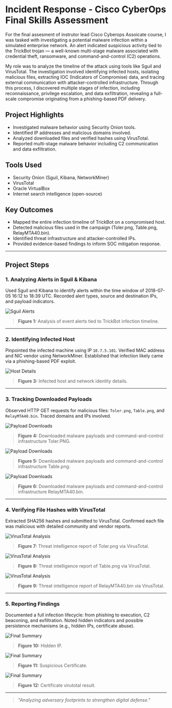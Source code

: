 # Incident Response - Cisco CyberOps Final Skills Assessment

For the final assesment of instrutor lead Cisco Cyberops Assoicate course, I was tasked with investigating a potential malware infection within a simulated enterprise network. An alert indicated suspicious activity tied to the TrickBot trojan — a well-known multi-stage malware associated with credential theft, ransomware, and command-and-control (C2) operations.

My role was to analyze the timeline of the attack using tools like Sguil and VirusTotal. The investigation involved identifying infected hosts, isolating malicious files, extracting IOC (Indicators of Compromise) data, and tracing external communication with attacker-controlled infrastructure. Through this process, I discovered multiple stages of infection, including reconnaissance, privilege escalation, and data exfiltration, revealing a full-scale compromise originating from a phishing-based PDF delivery.


## Project Highlights
- Investigated malware behavior using Security Onion tools.
- Identified IP addresses and malicious domains involved.
- Analyzed downloaded files and verified hashes using VirusTotal.
- Reported multi-stage malware behavior including C2 communication and data exfiltration.

## Tools Used
- Security Onion (Sguil, Kibana, NetworkMiner)
- VirusTotal
- Oracle VirtualBox
- Internet search intelligence (open-source)

## Key Outcomes
- Mapped the entire infection timeline of TrickBot on a compromised host.
- Detected malicious files used in the campaign (Toler.png, Table.png, RelayMTA40.bin).
- Identified threat infrastructure and attacker-controlled IPs.
- Provided evidence-based findings to inform SOC mitigation response.

---

## Project Steps

### 1. Analyzing Alerts in Sguil & Kibana
Used Sguil and Kibana to identify alerts within the time window of 2018-07-05 16:12 to 18:39 UTC. Recorded alert types, source and destination IPs, and payload indicators.

![Sguil Alerts](ss/alerts.png)
> **Figure 1:** Analysis of event alerts tied to TrickBot infection timeline.

---

### 2. Identifying Infected Host
Pinpointed the infected machine using IP `10.7.5.101`. Verified MAC address and NIC vendor using NetworkMiner. Established that infection likely came via a phishing-based PDF exploit.

![Host Details](ss/host.png)
> **Figure 3:** Infected host and network identity details.

---

### 3. Tracking Downloaded Payloads
Observed HTTP GET requests for malicious files: `Toler.png`, `Table.png`, and `RelayMTA40.bin`. Traced domains and IPs involved.

![Payload Downloads](ss/toler_file.png)
> **Figure 4:** Downloaded malware payloads and command-and-control infrastructure Toler.PNG.


![Payload Downloads](ss/table_file.png)
> **Figure 5:** Downloaded malware payloads and command-and-control infrastructure Table.png.


![Payload Downloads](ss/relay_file.png)
> **Figure 6:** Downloaded malware payloads and command-and-control infrastructure RelayMTA40.bin.

---

### 4. Verifying File Hashes with VirusTotal
Extracted SHA256 hashes and submitted to VirusTotal. Confirmed each file was malicious with detailed community and vendor reports.

![VirusTotal Analysis](ss/toler_virustotal.png)
> **Figure 7:** Threat intelligence report of Toler.png via VirusTotal.



![VirusTotal Analysis](ss/table_virustotal.png)
> **Figure 8:** Threat intelligence report of Table.png via VirusTotal.



![VirusTotal Analysis](ss/relay_virustotal.png)
> **Figure 9:** Threat intelligence report of RelayMTA40.bin via VirusTotal.


---

### 5. Reporting Findings
Documented a full infection lifecycle: from phishing to execution, C2 beaconing, and exfiltration. Noted hidden indicators and possible persistence mechanisms (e.g., hidden IPs, certificate abuse).

![Final Summary](ss/hidden_IP.png)
> **Figure 10:** Hidden IP.



![Final Summary](ss/widgits_file.png)
> **Figure 11:** Suspicious Certificate.



![Final Summary](ss/widgit_virustotal.png)
> **Figure 12:** Certificate virutotal result.



---

> _"Analyzing adversary footprints to strengthen digital defense."_
